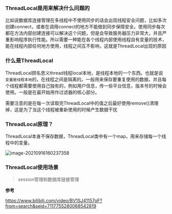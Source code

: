 ### ThreadLocal是用来解决什么问题的

比如说数据库连接管理在多线程中不使用同步的话会出现线程安全问题，比如多次创建connect，或者在调用connect的地方不能做到同步保障安全。使用同步每次都在方法内部创建连接可以解决这个问题，但是会导致服务器压力非常大，并且严重影响程序执行性能。所以需要一种能在各个线程内部使用线程自有变量的技术，能在线程内部任何地方使用，线程之间互不影响，这就是ThreadLocal出现的原因

### 什么是ThreadLocal

ThreadLocal顾名思义thread线程local本地，是线程本地的一个东西。也就是说`变量是线程本地`的，在线程之间是隔离的。一般用来保存要重复使用的数据，并且每个线程都需要使用自己独有的，例如用户信息，传一些平台信息，版本号的时候会使用。一般是在最开始用作过滤器的核心部分。

需要注意的是在每一次读取完ThreadLocal中的值之后最好使用remove()清理掉，这是为了当这个线程被重新使用的时候产生数据干扰

### ThreadLocal原理？

ThreadLocal本身不保存数据，ThreadLocal类中有一个map，用来存储每一个线程中的变量。

![image-20210916160237358](https://gitee.com/huawesome/my-picture/raw/master/img/202109161602414.png)



### ThreadLocal使用场景

> session管理和数据库链接管理

**参考**

https://www.bilibili.com/video/BV1SJ41157oF?from=search&seid=7117755280068542819